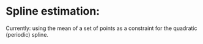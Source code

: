 # Spline estimation:

Currently: using the mean of a set of points as a constraint for the quadratic
(periodic) spline.


